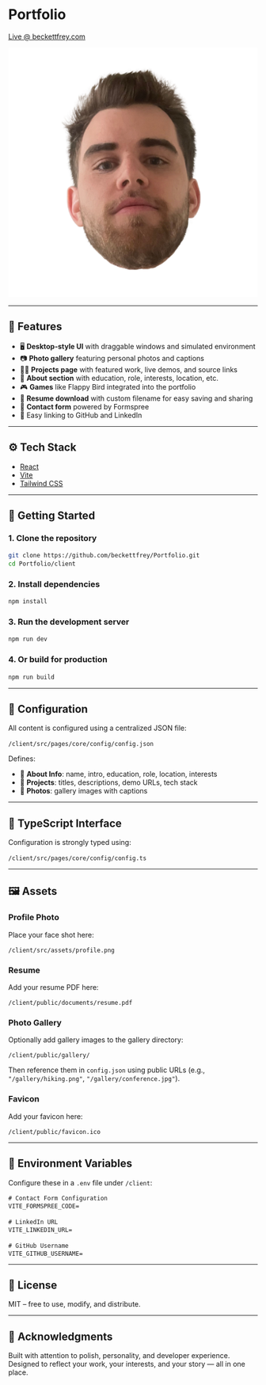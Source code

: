 # Portfolio

[Live @ beckettfrey.com](https://beckettfrey.com)

![Profile Shot](./client/src/assets/profile.png)

---

## 🌟 Features

- 🖥️ **Desktop-style UI** with draggable windows and simulated environment  
- 📷 **Photo gallery** featuring personal photos and captions  
- 👨‍💻 **Projects page** with featured work, live demos, and source links  
- 🧠 **About section** with education, role, interests, location, etc.  
- 🎮 **Games** like Flappy Bird integrated into the portfolio  
- 📄 **Resume download** with custom filename for easy saving and sharing  
- 📨 **Contact form** powered by Formspree  
- 🔗 Easy linking to GitHub and LinkedIn  

---

## ⚙️ Tech Stack

- [React](https://reactjs.org/)
- [Vite](https://vitejs.dev/)
- [Tailwind CSS](https://tailwindcss.com/)

---

## 🚀 Getting Started

### 1. Clone the repository

```bash
git clone https://github.com/beckettfrey/Portfolio.git
cd Portfolio/client
```

### 2. Install dependencies

```bash
npm install
```

### 3. Run the development server

```bash
npm run dev
```

### 4. Or build for production

```bash
npm run build
```

---

## 🔧 Configuration

All content is configured using a centralized JSON file:

`/client/src/pages/core/config/config.json`

Defines:
- 🧾 **About Info**: name, intro, education, role, location, interests
- 📂 **Projects**: titles, descriptions, demo URLs, tech stack
- 📸 **Photos**: gallery images with captions

---

## 🧾 TypeScript Interface

Configuration is strongly typed using:

`/client/src/pages/core/config/config.ts`

---

## 🖼️ Assets

### Profile Photo
Place your face shot here:
```
/client/src/assets/profile.png
```

### Resume
Add your resume PDF here:
```
/client/public/documents/resume.pdf
```

### Photo Gallery
Optionally add gallery images to the gallery directory:
```
/client/public/gallery/
```
Then reference them in `config.json` using public URLs (e.g., `"/gallery/hiking.png"`, `"/gallery/conference.jpg"`).

### Favicon
Add your favicon here:
```
/client/public/favicon.ico
```

---

## 🔐 Environment Variables

Configure these in a `.env` file under `/client`:

```env
# Contact Form Configuration
VITE_FORMSPREE_CODE=

# LinkedIn URL
VITE_LINKEDIN_URL=

# GitHub Username
VITE_GITHUB_USERNAME=
```

---

## 📄 License

MIT – free to use, modify, and distribute.

---

## 🙌 Acknowledgments

Built with attention to polish, personality, and developer experience. Designed to reflect your work, your interests, and your story — all in one place.